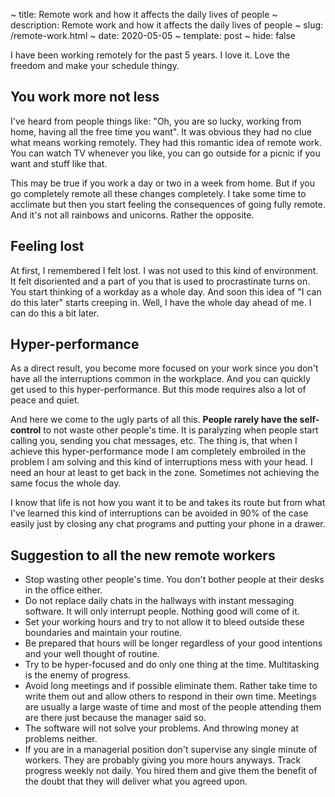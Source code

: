 ~ title: Remote work and how it affects the daily lives of people
~ description: Remote work and how it affects the daily lives of people
~ slug: /remote-work.html
~ date: 2020-05-05
~ template: post
~ hide: false

I have been working remotely for the past 5 years. I love it. Love the freedom and make your schedule thingy.

## You work more not less

I've heard from people things like: "Oh, you are so lucky, working from home, having all the free time you want". It was obvious they had no clue what means working remotely. They had this romantic idea of remote work. You can watch TV whenever you like, you can go outside for a picnic if you want and stuff like that.

This may be true if you work a day or two in a week from home. But if you go completely remote all these changes completely. I take some time to acclimate but then you start feeling the consequences of going fully remote. And it's not all rainbows and unicorns. Rather the opposite.

## Feeling lost

At first, I remembered I felt lost. I was not used to this kind of environment. It felt disoriented and a part of you that is used to procrastinate turns on. You start thinking of a workday as a whole day. And soon this idea of "I can do this later" starts creeping in. Well, I have the whole day ahead of me. I can do this a bit later.

## Hyper-performance

As a direct result, you become more focused on your work since you don't have all the interruptions common in the workplace. And you can quickly get used to this hyper-performance. But this mode requires also a lot of peace and quiet.

And here we come to the ugly parts of all this. **People rarely have the self-control** to not waste other people's time. It is paralyzing when people start calling you, sending you chat messages, etc. The thing is, that when I achieve this hyper-performance mode I am completely embroiled in the problem I am solving and this kind of interruptions mess with your head. I need an hour at least to get back in the zone. Sometimes not achieving the same focus the whole day.

I know that life is not how you want it to be and takes its route but from what I've learned this kind of interruptions can be avoided in 90% of the case easily just by closing any chat programs and putting your phone in a drawer.

## Suggestion to all the new remote workers

- Stop wasting other people's time. You don't bother people at their desks in the office either.
- Do not replace daily chats in the hallways with instant messaging software. It will only interrupt people. Nothing good will come of it.
- Set your working hours and try to not allow it to bleed outside these boundaries and maintain your routine.
- Be prepared that hours will be longer regardless of your good intentions and your well thought of routine.
- Try to be hyper-focused and do only one thing at the time. Multitasking is the enemy of progress.
- Avoid long meetings and if possible eliminate them. Rather take time to write them out and allow others to respond in their own time. Meetings are usually a large waste of time and most of the people attending them are there just because the manager said so.
- The software will not solve your problems. And throwing money at problems neither.
- If you are in a managerial position don't supervise any single minute of workers. They are probably giving you more hours anyways. Track progress weekly not daily. You hired them and give them the benefit of the doubt that they will deliver what you agreed upon.
